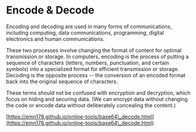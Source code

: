 # Encode & Decode

Encoding and decoding are used in many forms of communications, including computing, data communications, programming, digital electronics and human communications.&#x20;

These two processes involve changing the format of content for optimal transmission or storage. In computers, encoding is the process of putting a sequence of characters (letters, numbers, punctuation, and certain symbols) into a specialized format for efficient transmission or storage. Decoding is the opposite process -- the conversion of an encoded format back into the original sequence of characters.&#x20;

These terms should not be confused with encryption and decryption, which focus on hiding and securing data. (We can encrypt data without changing the code or encode data without deliberately concealing the content.)



[https://emn178.github.io/online-tools/base64\_decode.html](https://emn178.github.io/online-tools/base64\_decode.html)
